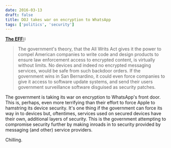 ```yaml
---
date: 2016-03-13
draft: false
title: DOJ takes war on encryption to WhatsApp
tags: ['politics', 'security']
---
```


**[The EFF:](https://www.eff.org/deeplinks/2016/03/next-front-new-crypto-wars-whatsapp):**

> The government's theory, that the All Writs Act gives it the power to compel American companies to write code and design products to ensure law enforcement access to encrypted content, is virtually without limits. No devices and indeed no encrypted messaging services, would be safe from such backdoor orders. If the government wins in San Bernardino, it could even force companies to give it access to software update systems, and send their users government surveillance software disguised as security patches.<!-- excerpt -->

The government is taking its war on encryption to WhatsApp's front door. This is, perhaps, even more terrifying than their effort to force Apple to hamstring its device security. It's one thing if the government can force its way in to devices but, oftentimes, services used on secured devices have their own, additional layers of security. This is the government attempting to compromise security further by making inroads in to security provided by messaging (and other) service providers.

Chilling.
